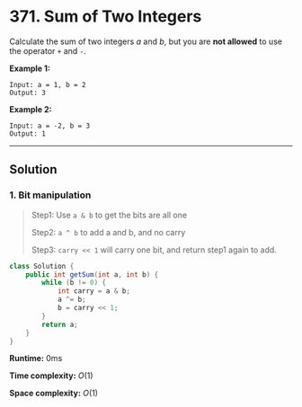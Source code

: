 # 371. Sum of Two Integers

Calculate the sum of two integers *a* and *b*, but you are **not allowed** to use the operator `+` and `-`.

**Example 1:**

```
Input: a = 1, b = 2
Output: 3
```

**Example 2:**

```
Input: a = -2, b = 3
Output: 1
```

---

## Solution

### 1.  Bit manipulation

> Step1: Use `a & b`  to get the bits are all one 
>
> Step2: `a ^ b` to add a and b, and no carry
>
> Step3: `carry << 1` will carry one bit, and return step1 again to add. 

```java
class Solution {
    public int getSum(int a, int b) {
        while (b != 0) {
            int carry = a & b;
            a ^= b;
            b = carry << 1;
        }
        return a;
    }
}
```

**Runtime:** 0ms

**Time complexity:** *O*(1)

**Space complexity:** *O*(1)